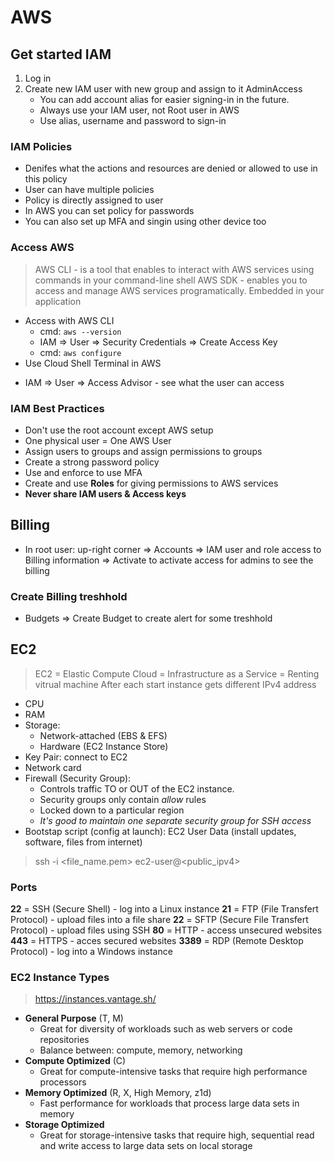 # AWS
## Get started **IAM**
1) Log in
2) Create new IAM user with new group and assign to it AdminAccess 
    - You can add account alias for easier signing-in in the future.
    - Always use your IAM user, not Root user in AWS
    - Use alias, username and password to sign-in
### IAM Policies
- Denifes what the actions and resources are denied or allowed to use in this policy
- User can have multiple policies
- Policy is directly assigned to user
- In AWS you can set policy for passwords
- You can also set up MFA and singin using other device too
### Access AWS
> AWS CLI - is a tool that enables  to interact with AWS services using commands in your command-line shell
> AWS SDK - enables you to access and manage AWS services programatically. Embedded in your application
- Access with AWS CLI
    - cmd: `aws --version`
    - IAM => User => Security Credentials => Create Access Key
    - cmd: `aws configure`
- Use Cloud Shell Terminal in AWS
* IAM => User => Access Advisor - see what the user can access
### IAM Best Practices
* Don't use the root account except AWS setup
* One physical user = One AWS User
* Assign users to groups and assign permissions to groups
* Create a strong password policy
* Use and enforce to use MFA
* Create and use **Roles** for giving permissions to AWS services
* **Never share IAM users & Access keys**
## Billing
- In root user: up-right corner => Accounts => IAM user and role access to Billing information => Activate to activate access for admins to see the billing
### Create Billing treshhold
- Budgets => Create Budget to create alert for some treshhold
## EC2
> EC2 = Elastic Compute Cloud = Infrastructure as a Service =  Renting vitrual machine
After each start instance gets different IPv4 address
- CPU
- RAM
- Storage:
    - Network-attached (EBS & EFS)
    - Hardware (EC2 Instance Store)
- Key Pair: connect to EC2
- Network card
- Firewall (Security Group): 
    - Controls traffic TO or OUT of the EC2 instance.
    - Security groups only contain *allow* rules
    - Locked down to a particular region
    - *It's good to maintain one separate security group for SSH access*
- Bootstap script (config at launch): EC2 User Data (install updates, software, files from internet)
> ssh -i <file_name.pem> ec2-user@<public_ipv4>
### Ports
**22** = SSH (Secure Shell) - log into a Linux instance
**21** = FTP (File Transfert Protocol) - upload files into a file share
**22** = SFTP (Secure File Transfert Protocol) - upload files using SSH
**80** = HTTP - access unsecured websites
**443** = HTTPS - acces secured websites
**3389** = RDP (Remote Desktop Protocol) - log into a Windows instance
### EC2 Instance Types
> https://instances.vantage.sh/
- **General Purpose** (T, M)
    - Great for diversity of workloads such as web servers or code repositories
    - Balance between: compute, memory, networking
- **Compute Optimized** (C)
    - Great for compute-intensive tasks that require high performance processors
- **Memory Optimized** (R, X, High Memory, z1d)
    - Fast performance for workloads that process large data sets in memory
- **Storage Optimized**
    - Great for storage-intensive tasks that require high, sequential read and write access to large data sets on local storage